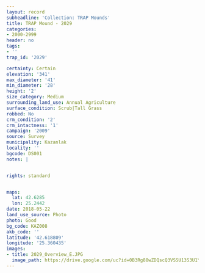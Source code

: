 ```yaml
---
layout: record
subheadline: 'Collection: TRAP Mounds'
title: TRAP Mound - 2029
categories:
- 2000-2999
header: no
tags:
- ''
trap_id: '2029'

certainty: Certain
elevation: '341'
max_diameter: '41'
min_diameter: '28'
height: '2'
size_category: Medium
surrounding_land_use: Annual Agriculture
surface_condition: Scrub|Tall Grass
robbed: No
crm_condition: '2'
crm_intactness: '1'
campaign: '2009'
source: Survey
municipality: Kazanlak
locality: ''
bgcode: DS001
notes: |


rights: standard


maps:
  lat: 42.6285
  lon: 25.2442
date: 2018-05-22
land_use_source: Photo
photo: Good
bg_code: KAZ008
akb_code: ''
latitude: '42.618809'
longitude: '25.360435'
images:
- title: 2029_Overview_E.JPG
  image_path: https://drive.google.com/uc?id=0B3Rg88wZDQscQ3VSSU13S3U1Y2M
---
```

